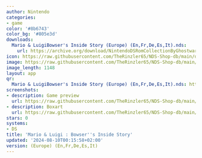 ```yaml
---
author: Nintendo
categories:
- game
color: '#8b6743'
color_bg: '#805e3d'
downloads:
  Mario & LuigiBowser's Inside Story (Europe) (En,Fr,De,Es,It).nds:
    url: https://archive.org/download/NintendoDSRomCollectionByGhostware/Mario%20%26%20LuigiBowser%27s%20Inside%20Story%20%28Europe%29%20%28En%2CFr%2CDe%2CEs%2CIt%29.nds
icon: https://raw.githubusercontent.com/TheRinzler65/NDS-Shop-db/main/docs/assets/images/icons/mario%26luigibowsersinsidestory.png
image: https://raw.githubusercontent.com/TheRinzler65/NDS-Shop-db/main/docs/assets/images/icons/mario%26luigibowsersinsidestory.png
image_length: 1148
layout: app
qr:
  Mario & LuigiBowser's Inside Story (Europe) (En,Fr,De,Es,It).nds: https://db-NDS-Shop-db.netlify.app/assets/images/qr/mario--luigibowsers-inside-story-europe-enfrdeesit-nds.png
screenshots:
- description: Game preview
  url: https://raw.githubusercontent.com/TheRinzler65/NDS-Shop-db/main/docs/assets/images/screenshots/mario%26luigibowsersinsidestory/mario%26luigibowsersinsidestory.png
- description: Boxart
  url: https://raw.githubusercontent.com/TheRinzler65/NDS-Shop-db/main/docs/assets/images/boxart/Mario%20%26%20LuigiBowser's%20Inside%20Story%20(Europe)%20(En%2CFr%2CDe%2CEs%2CIt).nds.png
stars: 0
systems:
- DS
title: 'Mario & Luigi : Bowser''s Inside Story'
updated: '2024-08-10T00:15:58+02:00'
version: (Europe) (En,Fr,De,Es,It)
---
```

